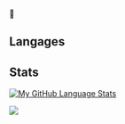 
👋

Langages
------------------------------------------------------------------------------
<i class="devicon-php-plain"></i>


Stats
-------------------------------------------------------------------------------
[![My GitHub Language Stats](https://github-readme-stats.vercel.app/api/top-langs/?username=ldlms&langs_count=5&theme=tokyonight)]()

<a href="https://visitcount.itsvg.in">
  <img src="https://visitcount.itsvg.in/api?id=ldlms&label=Profile%20Views&color=0&icon=5&pretty=false" />
</a>

<!--
**ldlms/ldlms** is a ✨ _special_ ✨ repository because its `README.md` (this file) appears on your GitHub profile.

Here are some ideas to get you started:

- 🔭 I’m currently working on ...
- 🌱 I’m currently learning ...
- 👯 I’m looking to collaborate on ...
- 🤔 I’m looking for help with ...
- 💬 Ask me about ...
- 📫 How to reach me: ...
- 😄 Pronouns: ...
- ⚡ Fun fact: ...
-->
